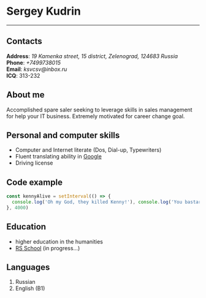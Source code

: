 # Sergey Kudrin

---

## Contacts

**Address**: _19 Kamenka street, 15 district, Zelenograd, 124683 Russia_  
**Phone**: _+7499738015_  
**Email**: _ksvcsv@inbox.ru_  
**ICQ**: 313-232

## About me

Accomplished spare saler seeking to leverage skills in sales management for help your IT business. Extremely motivated for career change goal.

## Personal and computer skills

- Computer and Internet literate (Dos, Dial-up, Typewriters)
- Fluent translating ability in [Google](https://www.google.com/search?sca_esv=317e6ae4902de9ac&sxsrf=ADLYWIJeyhPxpncKZyTADcv9qoECL2_mcQ:1719221177267&q=funny+fat+cat&udm=2&fbs=AEQNm0DpvuYEwHLg4ukM13djj3L-QHoYfc9S0SPPH_LNq0-s-glyVvhUn4PiSMZXzyjuHWodxg8jPuyPvM4lB7W6j98tUsZypfw-hBO51sk4Mdx7iYopxB9EpB6F8LdfazyUzrmxHnDyYEDVCnX3qwOAckZcqsnV2pM2KnlA7JWUEV6LiIcNiGUMFKf0De8JrBWb5XODlBEMMGJuu_6_R5uVLEpdRm8_qpAbNXdvUnQN64v4ESTk6kM&sa=X&ved=2ahUKEwjQwL789fOGAxX0AxAIHdouA_EQtKgLegQIFhAB&biw=1705&bih=855&dpr=1.5)
- Driving license

## Code example

```javascript
const kennyAlive = setInterval(() => {
  console.log('Oh my God, they killed Kenny!'), console.log('You bastards!')
}, 4000)
```

## Education

- higher education in the humanities
- [RS School](https://rs.school) (in progress...)

## Languages

1. Russian
2. English (B1)
